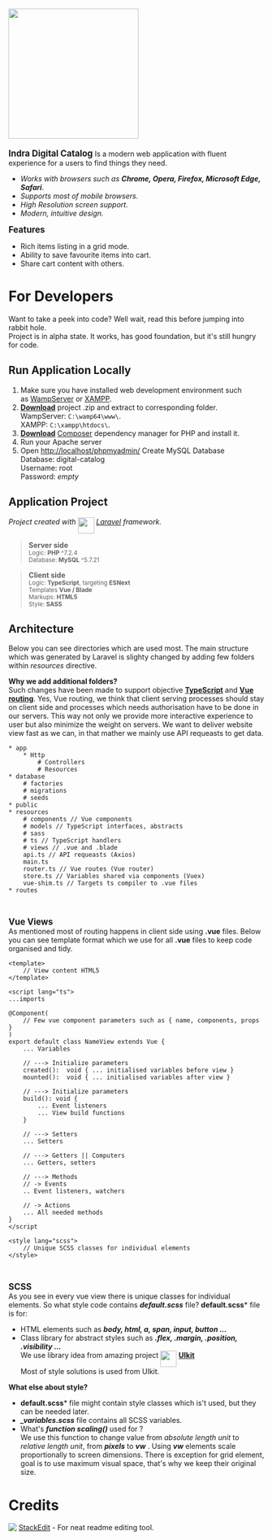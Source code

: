 # <img src="https://i.imgur.com/7hvjdOa.png"  width="256">

**<big>Indra Digital Catalog</big>**
Is a modern web application with fluent experience for a users to find things they need.

- *Works with browsers such as **Chrome, Opera, Firefox, Microsoft Edge, Safari***.
- *Supports most of mobile browsers.*
- *High Resolution screen support.*
- *Modern, intuitive design.*

**<big>Features</big>**
- Rich items listing in a grid mode.
- Ability to save favourite items into cart.
- Share cart content with others.

# For Developers
Want to take a peek into code? Well wait, read this before jumping into rabbit hole.<br>
Project is in alpha state. It works, has good foundation, but it's still hungry for code.

## Run Application Locally

 1. Make sure you have  installed web development environment such <br>
     as [WampServer](http://www.wampserver.com/en/) or [XAMPP](https://www.apachefriends.org/index.html).
 3. **[Download](https://github.com/hrumachis/catalog)** project .zip and extract to corresponding folder. <br>
	 WampServer:  `C:\wamp64\www\`.<br>
	 XAMPP:  `C:\xampp\htdocs\`.
 4. **[Download](https://getcomposer.org/Composer-Setup.exe)** [Composer](https://getcomposer.org/) dependency manager for PHP and install it.
 5. Run your Apache server
 6. Open [http://localhost/phpmyadmin/](http://localhost/phpmyadmin/) Create MySQL Database<br>
     Database: digital-catalog<br>
	 Username: root<br>
	 Password: *empty*

## Application Project
*Project created with <img src="https://upload.wikimedia.org/wikipedia/commons/thumb/9/9a/Laravel.svg/1200px-Laravel.svg.png" width="32" align="top"> [Laravel](https://laravel.com/) framework.*


>**Server side**<br>
<small>Logic: **PHP** ^7.2.4</small><br>
<small>Database: **MySQL** ^5.7.21</small>


>**Client side**<br>
<small>Logic: **TypeScript**, targeting **ESNext**</small><br>
<small>Templates **Vue  / Blade**</small><br>
<small>Markups: **HTML5**</small><br>
<small>Style: **SASS**</small>

## Architecture
Below you can see directories which are used most. The main structure which was generated by Laravel is slighty changed by adding few folders within *resources* directive.

**Why we add additional folders?**<br>
Such changes have been made to support objective **[TypeScript](https://www.typescriptlang.org/)** and **[Vue routing](https://vuejs.org/v2/guide/routing.html)**. Yes, Vue routing, we think that client serving processes should stay on client side and processes which needs authorisation have to be done in our servers. This way not only we provide more interactive experience to user but also minimize the weight on servers. We want to deliver website view fast as we can, in that mather we mainly use API requeasts to get data.

    * app
    	* Http
    		# Controllers
    		# Resources
    * database
    	# factories
    	# migrations
    	# seeds
    * public
    * resources
    	# components // Vue components
    	# models // TypeScript interfaces, abstracts
    	# sass
    	# ts // TypeScript handlers
    	# views // .vue and .blade
    	api.ts // API requeasts (Axios)
    	main.ts
    	router.ts // Vue routes (Vue router)
    	store.ts // Variables shared via components (Vuex)
    	vue-shim.ts // Targets ts compiler to .vue files
    * routes
<br>

**<big>Vue Views</big>**<br>
As mentioned most of routing happens in client side using  **.vue** files.  Below you can see template format which we use for all **.vue** files to keep code organised and tidy. 

    <template>
	    // View content HTML5
    </template>
    
    <script lang="ts">
    ...imports
    
    @Component(
	    // Few vue component parameters such as { name, components, props }
    )
    export default class NameView extends Vue {
	    ... Variables
	    
	    // ---> Initialize parameters
		created():  void { ... initialised variables before view }
		mounted():  void { ... initialised variables after view }
		
		// ---> Initialize parameters
		build(): void {
			... Event listeners
			... View build functions
		}
		
		// ---> Setters
		... Setters
		
		// ---> Getters || Computers
		... Getters, setters
		
		// ---> Methods
		// -> Events
		.. Event listeners, watchers

		// -> Actions
		... All needed methods
    }
    </script
    
    <style lang="scss">
	    // Unique SCSS classes for individual elements
    </style>
 <br>
 
**<big>SCSS</big>**<br>
As you see in every vue view there is unique classes for individual elements. So what style code contains ***default.scss*** file? **default.scss*** file is for: <br>
* HTML elements such as ***body, html, a, span, input, button ...***
* Class library for abstract styles such as ***.flex, .margin, .position, .visibility ...*** <br>
 We use library idea from amazing project  <img src="https://getuikit.com/images/favicon.png" width="32" align="top"> **[UIkit](https://getuikit.com/)**<br>
 Most of style solutions is used from UIkit.

**What else about style?**<br>
* **default.scss*** file might contain style classes which is't used, but  they can be needed later. 
* ***_variables.scss*** file contains all SCSS variables. 
* What's ***function scaling()*** used for ?<br>
   We use this function to change value from *absolute length unit* to *relative length unit*, from ***pixels*** to ***vw*** . Using ***vw*** elements scale proportionally to screen dimensions. There is exception for grid element, goal is to use maximum visual space, that's why we keep their original size.

# Credits
<img src="https://stackedit.io/icons-c75a9472175cc17394ba6428d867fbcf/favicon-32x32.png" align="top" /> [StackEdit](https://stackedit.io)  - For neat readme editing tool.